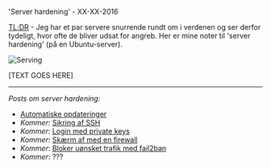 'Server hardening' -
XX-XX-2016

[TL;DR](http://en.wikipedia.org/wiki/Wikipedia:Too_long;_didn't_read) - Jeg har et par servere snurrende rundt om i verdenen og ser derfor tydeligt, hvor ofte de bliver udsat for angreb. Her er mine noter til 'server hardening' (på en Ubuntu-server).

![Serving](http://static.logiskhave.dk/20160126_server.jpg "Live to serve...")

[TEXT GOES HERE]

---

*Posts om server hardening:*

- [Automatiske opdateringer](/2016/server-hardening-opdater.html)
- *Kommer*: [Sikring af SSH]()
- *Kommer*: [Login med private keys]()
- *Kommer*: [Skærm af med en firewall]()
- *Kommer*: [Bloker uønsket trafik med fail2ban]()
- *Kommer*: ???

[^1]: Herefter bare Ubuntu; men det meste vil også gælde på Debian.
